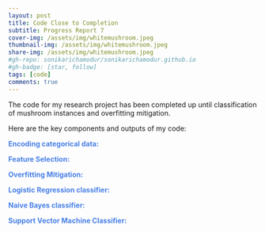 ```yaml
---
layout: post
title: Code Close to Completion
subtitle: Progress Report 7
cover-img: /assets/img/whitemushroom.jpeg
thumbnail-img: /assets/img/whitemushroom.jpeg
share-img: /assets/img/whitemushroom.jpeg
#gh-repo: sonikarichamodur/sonikarichamodur.github.io
#gh-badge: [star, follow]
tags: [code]
comments: true
---
```

The code for my research project has been completed up until classification of mushroom instances and overfitting mitigation. 

Here are the key components and outputs of my code:

<font color="#4980e6"><b>Encoding categorical data: <b></font>


<font color="#4980e6"><b>Feature Selection: <b></font>


<font color="#4980e6"><b>Overfitting Mitigation: <b></font>


<font color="#4980e6"><b>Logistic Regression classifier: <b></font>


<font color="#4980e6"><b>Naive Bayes classifier: <b></font>


<font color="#4980e6"><b>Support Vector Machine Classifier: <b></font>